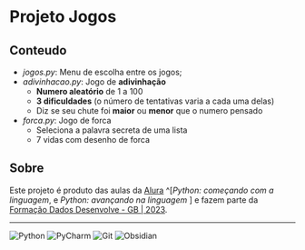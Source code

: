 # **Projeto Jogos**
## Conteudo
- _jogos.py_: Menu de escolha entre os jogos;
- _adivinhacao.py_: Jogo de **adivinhação** 
	- **Numero aleatório** de 1 a 100
	- **3 dificuldades** (o número de tentativas varia a cada uma delas)
	- Diz se seu chute foi **maior** ou **menor** que o numero pensado
- _forca.py_: Jogo de forca
	- Seleciona a palavra secreta de uma lista
	- 7 vidas com desenho de forca
	

## Sobre

Este projeto é produto das aulas da [Alura](https://www.alura.com.br) ^[_Python: começando com a linguagem_, e _Python: avançando na linguagem_ ] e fazem parte da [Formação Dados Desenvolve - GB | 2023](https://docs.google.com/document/d/e/2PACX-1vSFPoygh9JnGVi0v_K4cMhUdKsekd0kPcC3BoQgbG_Z8MmvySWGC0q0GkDiC5OkyO2wpZyPLVuG5J-w/pub).

***

![Python](https://img.shields.io/badge/python-3670A0?style=for-the-badge&logo=python&logoColor=ffdd54)
![PyCharm](https://img.shields.io/badge/pycharm-143?style=for-the-badge&logo=pycharm&logoColor=black&color=black&labelColor=green)
	![Git](https://img.shields.io/badge/git-%23F05033.svg?style=for-the-badge&logo=git&logoColor=white)
![Obsidian](https://img.shields.io/badge/Obsidian-%23483699.svg?style=for-the-badge&logo=obsidian&logoColor=white)


